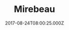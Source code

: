 ---
date: 2017-08-24T08:00:25.000Z
title: Mirebeau
latitude: 46.777755523911
longitude: 0.17959168058000793
category: checkin
---